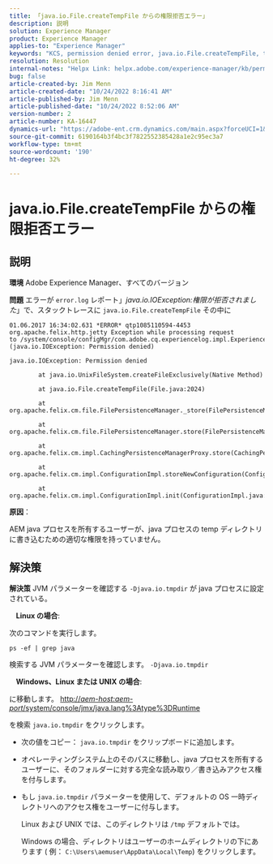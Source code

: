 ```yaml
---
title: 「java.io.File.createTempFile からの権限拒否エラー」
description: 説明
solution: Experience Manager
product: Experience Manager
applies-to: "Experience Manager"
keywords: "KCS, permission denied error, java.io.File.createTempFile, troubleshooting, Adobe Experience Manager"
resolution: Resolution
internal-notes: "Helpx Link: helpx.adobe.com/experience-manager/kb/permission_denied_error_from_java_io_file.html"
bug: false
article-created-by: Jim Menn
article-created-date: "10/24/2022 8:16:41 AM"
article-published-by: Jim Menn
article-published-date: "10/24/2022 8:52:06 AM"
version-number: 2
article-number: KA-16447
dynamics-url: "https://adobe-ent.crm.dynamics.com/main.aspx?forceUCI=1&pagetype=entityrecord&etn=knowledgearticle&id=6bab172c-7453-ed11-bba2-6045bd0065f9"
source-git-commit: 6190164b3f4bc3f7822552385428a1e2c95ec3a7
workflow-type: tm+mt
source-wordcount: '190'
ht-degree: 32%

---
```


# java.io.File.createTempFile からの権限拒否エラー

## 説明


<b>環境</b>
Adobe Experience Manager、すべてのバージョン

<b>問題</b>
エラーが `error.log` レポート」*java.io.IOException:権限が拒否されました*」で、スタックトレースに `java.io.File.createTempFile` その中に


```
01.06.2017 16:34:02.631 *ERROR* qtp1085110594-4453 org.apache.felix.http.jetty Exception while processing request to /system/console/configMgr/com.adobe.cq.experiencelog.impl.ExperienceLogConfigServlet (java.io.IOException: Permission denied)

java.io.IOException: Permission denied

        at java.io.UnixFileSystem.createFileExclusively(Native Method)

        at java.io.File.createTempFile(File.java:2024)

        at org.apache.felix.cm.file.FilePersistenceManager._store(FilePersistenceManager.java:699)

        at org.apache.felix.cm.file.FilePersistenceManager.store(FilePersistenceManager.java:660)

        at org.apache.felix.cm.impl.CachingPersistenceManagerProxy.store(CachingPersistenceManagerProxy.java:242)

        at org.apache.felix.cm.impl.ConfigurationImpl.storeNewConfiguration(ConfigurationImpl.java:462)

        at org.apache.felix.cm.impl.ConfigurationImpl.init(ConfigurationImpl.java:183)
```


<b>原因</b>：

AEM java プロセスを所有するユーザーが、java プロセスの temp ディレクトリに書き込むための適切な権限を持っていません。




## 解決策


<b>解決策</b>
JVM パラメーターを確認する `-Djava.io.tmpdir` が java プロセスに設定されている。

<b>    Linux の場合</b>:

次のコマンドを実行します。


```
ps -ef | grep java
```


検索する JVM パラメーターを確認します。 `-Djava.io.tmpdir`

<b>    Windows、Linux または UNIX の場合</b>:

に移動します。 [http://*aem-host:aem-port*/system/console/jmx/java.lang%3Atype%3DRuntime](http://aem-host:aem-port/system/console/jmx/java.lang%3Atype%3DRuntime)

を検索 `java.io.tmpdir` をクリックします。

- 次の値をコピー： `java.io.tmpdir` をクリップボードに追加します。
-    オペレーティングシステム上のそのパスに移動し、java プロセスを所有するユーザーに、そのフォルダーに対する完全な読み取り／書き込みアクセス権を付与します。
- もし `java.io.tmpdir` パラメーターを使用して、デフォルトの OS 一時ディレクトリへのアクセス権をユーザーに付与します。

   Linux および UNIX では、このディレクトリは `/tmp` デフォルトでは。

   Windows の場合、ディレクトリはユーザーのホームディレクトリの下にあります ( 例： `C:\Users\aemuser\AppData\Local\Temp`) をクリックします。

